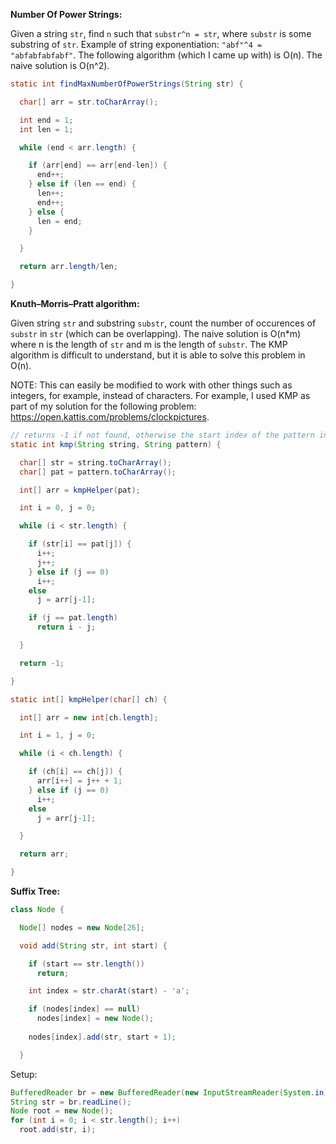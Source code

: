 **Number Of Power Strings:**

Given a string `str`, find `n` such that `substr^n = str`, where `substr` is some substring of `str`. Example of string exponentiation: `"abf"^4 = "abfabfabfabf"`. The following algorithm (which I came up with) is O(n). The naive solution is O(n^2).

``` java
static int findMaxNumberOfPowerStrings(String str) {

  char[] arr = str.toCharArray();

  int end = 1;
  int len = 1;

  while (end < arr.length) {

    if (arr[end] == arr[end-len]) {
      end++;
    } else if (len == end) {
      len++;
      end++;
    } else {
      len = end;
    }

  }

  return arr.length/len;

}
```

**Knuth–Morris–Pratt algorithm:**

Given string `str` and substring `substr`, count the number of occurences of `substr` in `str` (which can be overlapping). The naive solution is O(n*m) where n is the length of `str` and m is the length of `substr`. The KMP algorithm is difficult to understand, but it is able to solve this problem in O(n).

NOTE: This can easily be modified to work with other things such as integers, for example, instead of characters. For example, I used KMP as part of my solution for the following problem: https://open.kattis.com/problems/clockpictures.

```java
// returns -1 if not found, otherwise the start index of the pattern in the string
static int kmp(String string, String pattern) {

  char[] str = string.toCharArray();
  char[] pat = pattern.toCharArray();

  int[] arr = kmpHelper(pat);

  int i = 0, j = 0;

  while (i < str.length) {

    if (str[i] == pat[j]) {
      i++;
      j++;
    } else if (j == 0)
      i++;
    else
      j = arr[j-1];

    if (j == pat.length)
      return i - j;

  }

  return -1;

}

static int[] kmpHelper(char[] ch) {

  int[] arr = new int[ch.length];

  int i = 1, j = 0;

  while (i < ch.length) {

    if (ch[i] == ch[j]) {
      arr[i++] = j++ + 1;
    } else if (j == 0)
      i++;
    else
      j = arr[j-1];

  }

  return arr;

}
```

**Suffix Tree:**

```java
class Node {

  Node[] nodes = new Node[26];

  void add(String str, int start) {

    if (start == str.length())
      return;

    int index = str.charAt(start) - 'a';

    if (nodes[index] == null)
      nodes[index] = new Node();
    
    nodes[index].add(str, start + 1);

  }
```
Setup:
```java
BufferedReader br = new BufferedReader(new InputStreamReader(System.in));
String str = br.readLine();
Node root = new Node();
for (int i = 0; i < str.length(); i++)
  root.add(str, i);
```
